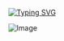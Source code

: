[![Typing SVG](https://readme-typing-svg.demolab.com/?&lines=Hi+there+I'm+Praveen+Crafting+intelligent+and+Scalable+websites&size=24)](https://git.io/typing-svg)

![Image](https://github.com/user-attachments/assets/9f08d59c-a53d-4079-8500-09a21755909f)
<!--
**praveens649/praveens649** is a ✨ _special_ ✨ repository because its `README.md` (this file) appears on your GitHub profile.

Here are some ideas to get you started:

- 🔭 I’m currently working on ...
- 🌱 I’m currently learning ...
- 👯 I’m looking to collaborate on ...
- 🤔 I’m looking for help with ...
- 💬 Ask me about ...
- 📫 How to reach me: ...
- 😄 Pronouns: ...
- ⚡ Fun fact: ...
-->
